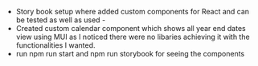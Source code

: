 - Story book setup where added custom components for React and can be tested as well as used -
- Created custom calendar component which shows all year end dates view using MUI as I noticed there were no libaries achieving it with the functionalities I wanted.
- run npm run start and npm run storybook for seeing the components
